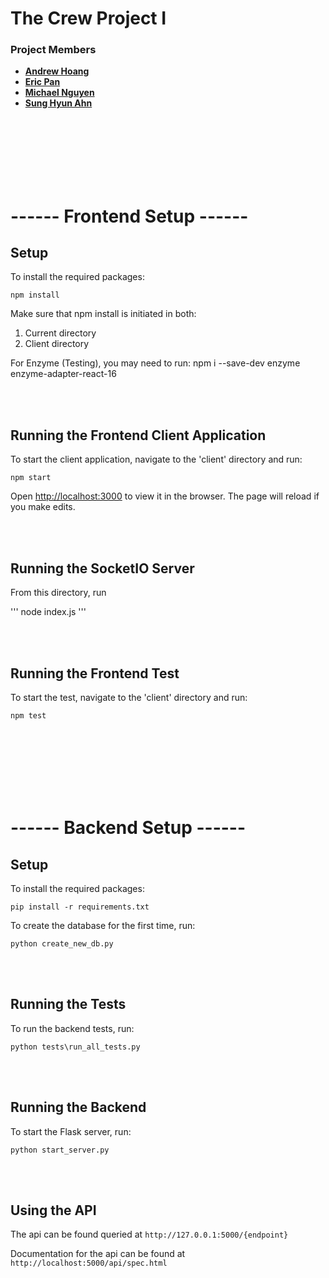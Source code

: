 # The Crew Project I 

### Project Members
* [**Andrew Hoang**](https://github.com/Andrew03)
* [**Eric Pan**](https://github.com/ericpan0207)
* [**Michael Nguyen**](https://github.com/michan4)
* [**Sung Hyun Ahn**](https://github.com/sahn1998)


<br></br>
<br></br>
<br></br>


# ------ Frontend Setup ------

## Setup
To install the required packages:

```
npm install
```

Make sure that npm install is initiated in both:
1) Current directory
2) Client directory

For Enzyme (Testing), you may need to run: 
npm i --save-dev enzyme enzyme-adapter-react-16

<br></br>

## Running the Frontend Client Application
To start the client application, navigate to the 'client' directory and run:

```
npm start
```

Open [http://localhost:3000](http://localhost:3000) to view it in the browser.
The page will reload if you make edits.

<br></br>

## Running the SocketIO Server
From this directory, run

'''
node index.js
'''

<br></br>

## Running the Frontend Test
To start the test, navigate to the 'client' directory and run:

```
npm test
```


<br></br>
<br></br>
<br></br>


# ------ Backend Setup ------

## Setup
To install the required packages:
```
pip install -r requirements.txt
```

To create the database for the first time, run:
```
python create_new_db.py
```

<br></br>

## Running the Tests
To run the backend tests, run:
```
python tests\run_all_tests.py
```

<br></br>

## Running the Backend
To start the Flask server, run:
```
python start_server.py
```

<br></br>

## Using the API
The api can be found queried at `http://127.0.0.1:5000/{endpoint}`

Documentation for the api can be found at `http://localhost:5000/api/spec.html`
